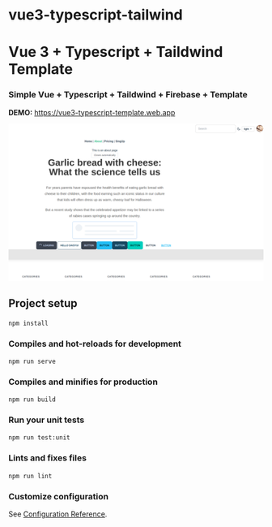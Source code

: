 # vue3-typescript-tailwind
# Vue 3 + Typescript + Taildwind Template
### Simple Vue + Typescript + Taildwind + Firebase + Template
**DEMO:** <a href="https://vue3-typescript-template.web.app/" target="_blank">https://vue3-typescript-template.web.app</a>

![Magic Memory Game]( vue3-template.png "Magic Memory Game")
## Project setup
```
npm install
```

### Compiles and hot-reloads for development
```
npm run serve
```

### Compiles and minifies for production
```
npm run build
```

### Run your unit tests
```
npm run test:unit
```

### Lints and fixes files
```
npm run lint
```

### Customize configuration
See [Configuration Reference](https://cli.vuejs.org/config/).
